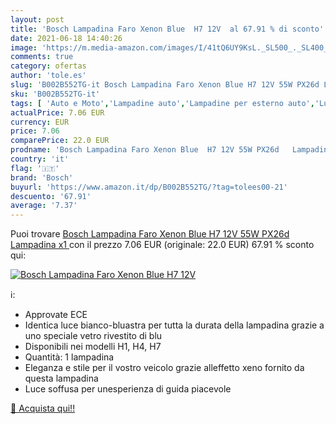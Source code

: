 ```yaml
---
layout: post
title: 'Bosch Lampadina Faro Xenon Blue  H7 12V  al 67.91 % di sconto'
date: 2021-06-18 14:40:26
image: 'https://m.media-amazon.com/images/I/41tQ6UY9KsL._SL500_._SL400_.jpg'
comments: true
category: ofertas
author: 'tole.es'
slug: 'B002B552TG-it Bosch Lampadina Faro Xenon Blue H7 12V 55W PX26d Lampadina x1'
sku: 'B002B552TG-it'
tags: [ 'Auto e Moto','Lampadine auto','Lampadine per esterno auto','Luci, lampadine e indicatori auto','Parti per auto','bosch', ]
actualPrice: 7.06 EUR
currency: EUR
price: 7.06
comparePrice: 22.0 EUR
prodname: 'Bosch Lampadina Faro Xenon Blue  H7 12V 55W PX26d   Lampadina x1 '
country: 'it'
flag: '🇮🇹'
brand: 'Bosch'
buyurl: 'https://www.amazon.it/dp/B002B552TG/?tag=tolees00-21'
descuento: '67.91'
average: '7.37'
---
```


Puoi trovare [Bosch Lampadina Faro Xenon Blue  H7 12V 55W PX26d   Lampadina x1 ](https://www.amazon.it/dp/B002B552TG/?tag=tolees00-21) con il prezzo 7.06 EUR (originale: 22.0 EUR) 67.91 % sconto qui:

[![Bosch Lampadina Faro Xenon Blue  H7 12V ](https://m.media-amazon.com/images/I/41tQ6UY9KsL._SL500_._SL400_.jpg)](https://www.amazon.it/dp/B002B552TG/?tag=tolees00-21)

ℹ️:

- Approvate ECE
- Identica luce bianco-bluastra per tutta la durata della lampadina grazie a uno speciale vetro rivestito di blu
- Disponibili nei modelli H1, H4, H7
- Quantità: 1 lampadina
- Eleganza e stile per il vostro veicolo grazie alleffetto xeno fornito da questa lampadina
- Luce soffusa per unesperienza di guida piacevole

[🛒 Acquista qui!!](https://www.amazon.it/dp/B002B552TG/?tag=tolees00-21)
